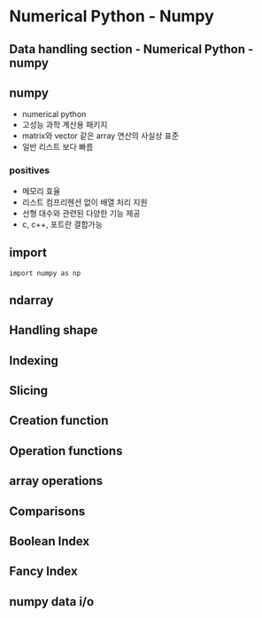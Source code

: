 # Numerical Python - Numpy

## Data handling section - Numerical Python - numpy

## numpy

* numerical python
* 고성능 과학 계산용 패키지
* matrix와 vector 같은 array 연산의 사실상 표준
* 일반 리스트 보다 빠름

### positives

* 메모리 효율
* 리스트 컴프리헨션 없이 배열 처리 지원
* 선형 대수와 관련된 다양한 기능 제공
* c, c++, 포트란 결합가능

## import

`import numpy as np`


## ndarray
## Handling shape
## Indexing
## Slicing
## Creation function
## Operation functions
## array operations
## Comparisons
## Boolean Index
## Fancy Index
## numpy data i/o